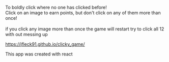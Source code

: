 To boldly click where no one has clicked before! <br>
Click on an image to earn points, but don't click on any of them more than once!
<br><br>
if you click any image more than once the game will restart
try to click all 12 with out messing up

https://jfleck91.github.io/clicky_game/

This app was created with react

